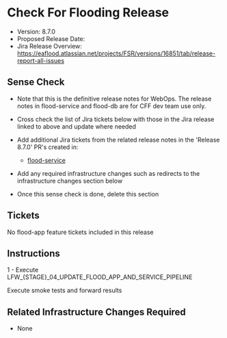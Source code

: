 # Check For Flooding Release

* Version: 8.7.0
* Proposed Release Date: 
* Jira Release Overview: https://eaflood.atlassian.net/projects/FSR/versions/16851/tab/release-report-all-issues

## Sense Check

* Note that this is the definitive release notes for WebOps. The release notes in flood-service and flood-db are for CFF dev team use only.
* Cross check the list of Jira tickets below with those in the Jira release linked to above and update where needed
* Add additional Jira tickets from the related release notes in the 'Release 8.7.0' PR's created in:
  * [flood-service](https://github.com/DEFRA/flood-service)

* Add any required infrastructure changes such as redirects to the infrastructure changes section below
* Once this sense check is done, delete this section

## Tickets


  No flood-app feature tickets included in this release


## Instructions


  1 - Execute LFW_{STAGE}_04_UPDATE_FLOOD_APP_AND_SERVICE_PIPELINE


Execute smoke tests and forward results

## Related Infrastructure Changes Required

* None
